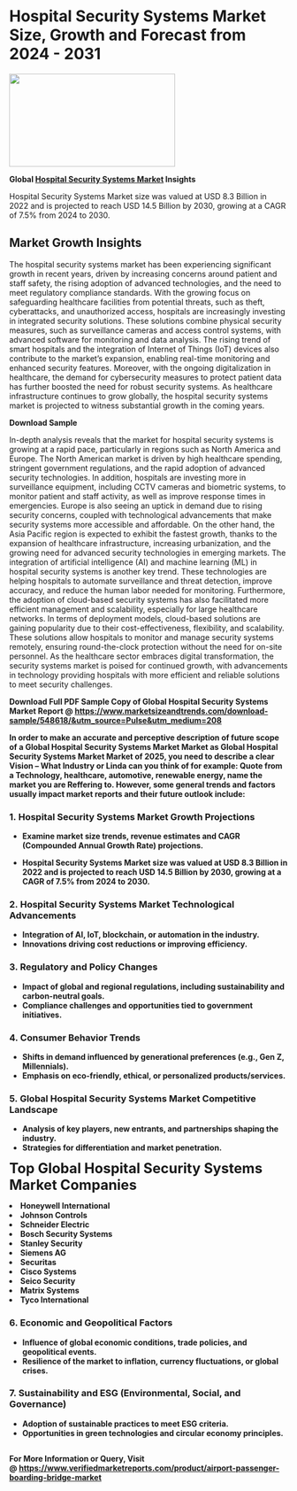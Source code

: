 <H1>Hospital Security Systems Market Size, Growth and Forecast from 2024 - 2031</H1><img class="aligncenter size-medium wp-image-584254" src="https://thirdeyenews.in/wp-content/uploads/2024/09/Global-Market-Research-300x168.jpeg" alt="" width="300" height="168" /><p><strong>Global&nbsp;<a href="https://www.marketsizeandtrends.com/download-sample/548618/&amp;utm_source=Pulse&amp;utm_medium=208">Hospital Security Systems Market</a> Insights</strong></p><p>Hospital Security Systems Market size was valued at USD 8.3 Billion in 2022 and is projected to reach USD 14.5 Billion by 2030, growing at a CAGR of 7.5% from 2024 to 2030.</p><p><h2>Market Growth Insights</h2> <p>The hospital security systems market has been experiencing significant growth in recent years, driven by increasing concerns around patient and staff safety, the rising adoption of advanced technologies, and the need to meet regulatory compliance standards. With the growing focus on safeguarding healthcare facilities from potential threats, such as theft, cyberattacks, and unauthorized access, hospitals are increasingly investing in integrated security solutions. These solutions combine physical security measures, such as surveillance cameras and access control systems, with advanced software for monitoring and data analysis. The rising trend of smart hospitals and the integration of Internet of Things (IoT) devices also contribute to the market’s expansion, enabling real-time monitoring and enhanced security features. Moreover, with the ongoing digitalization in healthcare, the demand for cybersecurity measures to protect patient data has further boosted the need for robust security systems. As healthcare infrastructure continues to grow globally, the hospital security systems market is projected to witness substantial growth in the coming years.</p> <p><strong>Download Sample</strong></p> <p>In-depth analysis reveals that the market for hospital security systems is growing at a rapid pace, particularly in regions such as North America and Europe. The North American market is driven by high healthcare spending, stringent government regulations, and the rapid adoption of advanced security technologies. In addition, hospitals are investing more in surveillance equipment, including CCTV cameras and biometric systems, to monitor patient and staff activity, as well as improve response times in emergencies. Europe is also seeing an uptick in demand due to rising security concerns, coupled with technological advancements that make security systems more accessible and affordable. On the other hand, the Asia Pacific region is expected to exhibit the fastest growth, thanks to the expansion of healthcare infrastructure, increasing urbanization, and the growing need for advanced security technologies in emerging markets. The integration of artificial intelligence (AI) and machine learning (ML) in hospital security systems is another key trend. These technologies are helping hospitals to automate surveillance and threat detection, improve accuracy, and reduce the human labor needed for monitoring. Furthermore, the adoption of cloud-based security systems has also facilitated more efficient management and scalability, especially for large healthcare networks. In terms of deployment models, cloud-based solutions are gaining popularity due to their cost-effectiveness, flexibility, and scalability. These solutions allow hospitals to monitor and manage security systems remotely, ensuring round-the-clock protection without the need for on-site personnel. As the healthcare sector embraces digital transformation, the security systems market is poised for continued growth, with advancements in technology providing hospitals with more efficient and reliable solutions to meet security challenges. <p><strong></p><p><span class=""><strong>Download Full PDF Sample Copy of Global Hospital Security Systems Market Report</strong> @ <a href="https://www.marketsizeandtrends.com/download-sample/548618/&amp;utm_source=Pulse&amp;utm_medium=208" target="_blank">https://www.marketsizeandtrends.com/download-sample/548618/&amp;utm_source=Pulse&amp;utm_medium=208</a></span></p><p>In order to make an accurate and perceptive description of future scope of a Global&nbsp;Hospital Security Systems Market Market as Global&nbsp;Hospital Security Systems Market Market of 2025, you need to describe a clear Vision &ndash; What Industry or Linda can you think of for example: Quote from a Technology, healthcare, automotive, renewable energy, name the market you are Reffering to. However, some general trends and factors usually impact market reports and their future outlook include:</p><h3>1.&nbsp;<strong>Hospital Security Systems Market Growth Projections</strong></h3><ul><li>Examine market size trends, revenue estimates and CAGR (Compounded Annual Growth Rate) projections.</li><li><p>Hospital Security Systems Market size was valued at USD 8.3 Billion in 2022 and is projected to reach USD 14.5 Billion by 2030, growing at a CAGR of 7.5% from 2024 to 2030.</p></li></ul><h3>2.&nbsp;<strong>Hospital Security Systems Market Technological Advancements</strong></h3><ul><li>Integration of AI, IoT, blockchain, or automation in the industry.</li><li>Innovations driving cost reductions or improving efficiency.</li></ul><h3>3.&nbsp;<strong>Regulatory and Policy Changes</strong></h3><ul><li>Impact of global and regional regulations, including sustainability and carbon-neutral goals.</li><li>Compliance challenges and opportunities tied to government initiatives.</li></ul><h3>4.&nbsp;<strong>Consumer Behavior Trends</strong></h3><ul><li>Shifts in demand influenced by generational preferences (e.g., Gen Z, Millennials).</li><li>Emphasis on eco-friendly, ethical, or personalized products/services.</li></ul><h3>5.&nbsp;<strong>Global Hospital Security Systems Market Competitive Landscape</strong></h3><ul><li>Analysis of key players, new entrants, and partnerships shaping the industry.</li><li>Strategies for differentiation and market penetration.</li></ul><p data-pm-slice="1 1 []"><span style="color: inherit; font-family: inherit; font-size: 25px;">Top Global Hospital Security Systems Market Companies</span></p><div class="" data-test-id=""><p><li>Honeywell International</li><li> Johnson Controls</li><li> Schneider Electric</li><li> Bosch Security Systems</li><li> Stanley Security</li><li> Siemens AG</li><li> Securitas</li><li> Cisco Systems</li><li> Seico Security</li><li> Matrix Systems</li><li> Tyco International</li></p></div><h3>6.&nbsp;<strong>Economic and Geopolitical Factors</strong></h3><ul><li>Influence of global economic conditions, trade policies, and geopolitical events.</li><li>Resilience of the market to inflation, currency fluctuations, or global crises.</li></ul><h3>7.&nbsp;<strong>Sustainability and ESG (Environmental, Social, and Governance)</strong></h3><ul><li>Adoption of sustainable practices to meet ESG criteria.</li><li>Opportunities in green technologies and circular economy principles.</li></ul><h2><strong style="font-size: 14px;">For More Information or Query, Visit @&nbsp;</strong><a style="background-color: #ffffff; font-size: 14px;" href="https://www.marketsizeandtrends.com/report/hospital-security-systems-market/" target="_blank">https://www.verifiedmarketreports.com/product/airport-passenger-boarding-bridge-market</a></h2>
